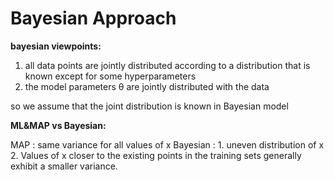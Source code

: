 # Bayesian Approach
**bayesian viewpoints:**
1. all data points are jointly distributed according to a distribution that is known except for some hyperparameters
2. the model parameters θ are jointly distributed with the data

so we assume that the joint distribution is known in Bayesian model

**ML&MAP vs Bayesian:**

MAP : same variance for all values of x
Bayesian : 
	1. uneven distribution of x
	2. Values of x closer to the existing points in the training sets generally exhibit a smaller variance.













